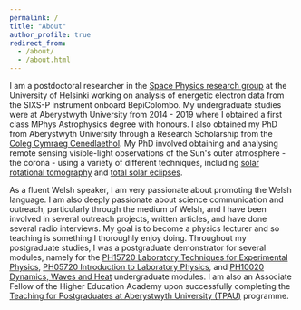 ```yaml
---
permalink: /
title: "About"
author_profile: true
redirect_from: 
  - /about/
  - /about.html
---
```


I am a postdoctoral researcher in the <a href="https://blogs.helsinki.fi/spacephysics/" target="_blank">Space Physics research group</a> at the University of Helsinki working on analysis of energetic electron data from the SIXS-P instrument onboard BepiColombo. My undergraduate studies were at Aberystwyth University from 2014 - 2019 where I obtained a first class MPhys Astrophysics degree with honours. I also obtained my PhD from Aberystwyth University through a Research Scholarship from the <a href="https://www.colegcymraeg.ac.uk/cy/" target="_blank">Coleg Cymraeg Cenedlaethol</a>. My PhD involved obtaining and analysing remote sensing visible-light observations of the Sun's outer atmosphere - the corona - using a variety of different techniques, including <a href="https://iopscience.iop.org/article/10.3847/1538-4357/ac54ba" target="_blank">solar rotational tomography</a> and <a href="https://link.springer.com/article/10.1007/s11207-023-02231-5" target="_blank">total solar eclipses</a>. 

As a fluent Welsh speaker, I am very passionate about promoting the Welsh language. I am also deeply passionate about science communication and outreach, particularly through the medium of Welsh, and I have been involved in several outreach projects, written articles, and have done several radio interviews. My goal is to become a physics lecturer and so teaching is something I thoroughly enjoy doing. Throughout my postgraduate studies, I was a postgraduate demonstrator for several modules, namely for the <a href="https://www.aber.ac.uk/en/modules/deptfuture/PH15720/" target="_blank">PH15720 Laboratory Techniques for Experimental Physics</a>, <a href="https://www.aber.ac.uk/en/modules/deptfuture/PH05720/" target="_blank">PH05720 Introduction to Laboratory Physics</a>, and <a href="https://www.aber.ac.uk/en/modules/deptfuture/PH10020/AB1/" target="_blank">PH10020 Dynamics, Waves and Heat</a> undergraduate modules. I am also an Associate Fellow of the Higher Education Academy upon successfully completing the <a href="https://www.aber.ac.uk/en/modules/deptfuture/PH15720/" target="_blank">Teaching for Postgraduates at Aberystwyth University (TPAU)</a> programme.